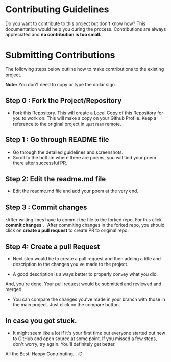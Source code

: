 # Contributing Guidelines

Do you want to contribute to this project but don't know how? 
This documentation would help you during the process.
Contributions are always appreciated and **no contribution is too small.**

# Submitting Contributions

The following steps below outline how to make contributions to the existing project.

**Note:** You don't need to copy or type the dollar sign. 

## Step 0 : Fork the Project/Repository

- Fork this Repository. This will create a Local Copy of this Repository for you to work on.  This will make a copy on your Github Profile. Keep a reference to the original project in `upstream` remote.

## Step 1 : Go through README file

- Go through the detailed guidelines and screenshots. 
- Scroll to the bottom where there are poems, you will find your poem there after successful PR.

## Step 2: Edit the readme.md file

- Edit the readme.md file and add your poem at the very end.

## Step 3 : Commit changes
-After writing lines have to commit the file to the forked repo. For this click **commit changes** .
-After commiting changes in the forked repo, you should click on **create a pull request** to create PR to original repo. 

## Step 4: Create a pull Request

- Next step would be to create a pull request and then adding a title and description to the changes you've made to the project.

- A good description is always better to properly convey what you did.

And, you're done. Your pull request would be submitted and reviewed and merged.

- You can compare the changes you've made in your branch with those in the main project. Just click on the compare button.

## In case you got stuck.
- It might seem like a lot if it's your first time but everyone started out new to GitHub and open source at some point. If you missed a few steps, don't worry, try again. You'll definitely get better.


All the Best! 
Happy Contributing... :D

